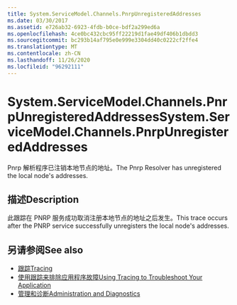 ```yaml
---
title: System.ServiceModel.Channels.PnrpUnregisteredAddresses
ms.date: 03/30/2017
ms.assetid: e726ab32-6923-4fdb-b0ce-bdf2a299ed6a
ms.openlocfilehash: 4ce0bc432cbc95ff22219d1fae49df406b1dbdd3
ms.sourcegitcommit: bc293b14af795e0e999e3304dd40c0222cf2ffe4
ms.translationtype: MT
ms.contentlocale: zh-CN
ms.lasthandoff: 11/26/2020
ms.locfileid: "96292111"
---
```

# <a name="systemservicemodelchannelspnrpunregisteredaddresses"></a><span data-ttu-id="734b9-102">System.ServiceModel.Channels.PnrpUnregisteredAddresses</span><span class="sxs-lookup"><span data-stu-id="734b9-102">System.ServiceModel.Channels.PnrpUnregisteredAddresses</span></span>

<span data-ttu-id="734b9-103">Pnrp 解析程序已注销本地节点的地址。</span><span class="sxs-lookup"><span data-stu-id="734b9-103">The Pnrp Resolver has unregistered the local node's addresses.</span></span>  
  
## <a name="description"></a><span data-ttu-id="734b9-104">描述</span><span class="sxs-lookup"><span data-stu-id="734b9-104">Description</span></span>  

 <span data-ttu-id="734b9-105">此跟踪在 PNRP 服务成功取消注册本地节点的地址之后发生。</span><span class="sxs-lookup"><span data-stu-id="734b9-105">This trace occurs after the PNRP service successfully unregisters the local node's addresses.</span></span>  
  
## <a name="see-also"></a><span data-ttu-id="734b9-106">另请参阅</span><span class="sxs-lookup"><span data-stu-id="734b9-106">See also</span></span>

- [<span data-ttu-id="734b9-107">跟踪</span><span class="sxs-lookup"><span data-stu-id="734b9-107">Tracing</span></span>](index.md)
- [<span data-ttu-id="734b9-108">使用跟踪来排除应用程序故障</span><span class="sxs-lookup"><span data-stu-id="734b9-108">Using Tracing to Troubleshoot Your Application</span></span>](using-tracing-to-troubleshoot-your-application.md)
- [<span data-ttu-id="734b9-109">管理和诊断</span><span class="sxs-lookup"><span data-stu-id="734b9-109">Administration and Diagnostics</span></span>](../index.md)
